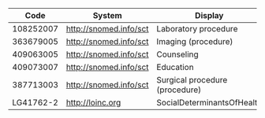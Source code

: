 Code|System|Display|Definition
---|---|---|---
108252007|http://snomed.info/sct|Laboratory procedure|-
363679005|http://snomed.info/sct|Imaging (procedure)|-
409063005|http://snomed.info/sct|Counseling|-
409073007|http://snomed.info/sct|Education|-
387713003|http://snomed.info/sct|Surgical procedure (procedure)|-
LG41762-2|http://loinc.org|SocialDeterminantsOfHealth| -
